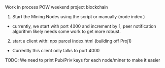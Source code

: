 Work in process POW weekend project blockchain

1) Start the Mining Nodes using the script or manually (node index <port>)
- currently, we start with port 4000 and increment by 1, peer notification
  algorithm likely needs some work to get more robust.

2) start a client with: npx parcel index.html (building off Proj1) 
- Currently this client only talks to port 4000

TODO: We need to print Pub/Priv keys for each node/miner to make it easier
